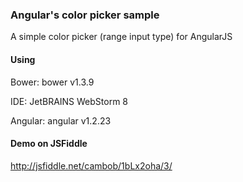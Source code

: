
### Angular's color picker sample

A simple color picker (range input type) for AngularJS

#### Using

Bower: bower v1.3.9

IDE: JetBRAINS WebStorm 8

Angular: angular v1.2.23

#### Demo on JSFiddle

http://jsfiddle.net/cambob/1bLx2oha/3/
